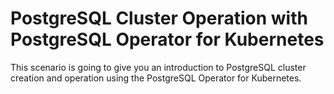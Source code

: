 # PostgreSQL Cluster Operation with PostgreSQL Operator for Kubernetes

This scenario is going to give you an introduction to PostgreSQL cluster creation and operation using the PostgreSQL Operator for Kubernetes. 


